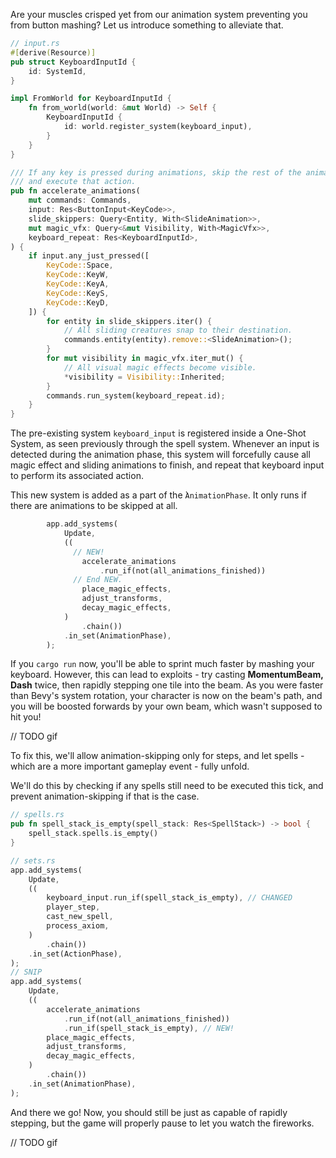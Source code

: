 Are your muscles crisped yet from our animation system preventing you from button mashing? Let us introduce something to alleviate that.

```rust
// input.rs
#[derive(Resource)]
pub struct KeyboardInputId {
    id: SystemId,
}

impl FromWorld for KeyboardInputId {
    fn from_world(world: &mut World) -> Self {
        KeyboardInputId {
            id: world.register_system(keyboard_input),
        }
    }
}

/// If any key is pressed during animations, skip the rest of the animations
/// and execute that action.
pub fn accelerate_animations(
    mut commands: Commands,
    input: Res<ButtonInput<KeyCode>>,
    slide_skippers: Query<Entity, With<SlideAnimation>>,
    mut magic_vfx: Query<&mut Visibility, With<MagicVfx>>,
    keyboard_repeat: Res<KeyboardInputId>,
) {
    if input.any_just_pressed([
        KeyCode::Space,
        KeyCode::KeyW,
        KeyCode::KeyA,
        KeyCode::KeyS,
        KeyCode::KeyD,
    ]) {
        for entity in slide_skippers.iter() {
            // All sliding creatures snap to their destination.
            commands.entity(entity).remove::<SlideAnimation>();
        }
        for mut visibility in magic_vfx.iter_mut() {
            // All visual magic effects become visible.
            *visibility = Visibility::Inherited;
        }
        commands.run_system(keyboard_repeat.id);
    }
}
```

The pre-existing system `keyboard_input` is registered inside a One-Shot System, as seen previously through the spell system. Whenever an input is detected during the animation phase, this system will forcefully cause all magic effect and sliding animations to finish, and repeat that keyboard input to perform its associated action.

This new system is added as a part of the ̀`AnimationPhase`. It only runs if there are animations to be skipped at all.

```rust
        app.add_systems(
            Update,
            ((
              // NEW!
                accelerate_animations
                    .run_if(not(all_animations_finished))
              // End NEW.
                place_magic_effects,
                adjust_transforms,
                decay_magic_effects,
            )
                .chain())
            .in_set(AnimationPhase),
        );
```

If you `cargo run` now, you'll be able to sprint much faster by mashing your keyboard. However, this can lead to exploits - try casting **MomentumBeam, Dash** twice, then rapidly stepping one tile into the beam. As you were faster than Bevy's system rotation, your character is now on the beam's path, and you will be boosted forwards by your own beam, which wasn't supposed to hit you!

// TODO gif

To fix this, we'll allow animation-skipping only for steps, and let spells - which are a more important gameplay event - fully unfold.

We'll do this by checking if any spells still need to be executed this tick, and prevent animation-skipping if that is the case.

```rust
// spells.rs
pub fn spell_stack_is_empty(spell_stack: Res<SpellStack>) -> bool {
    spell_stack.spells.is_empty()
}
```

```rust
// sets.rs
app.add_systems(
    Update,
    ((
        keyboard_input.run_if(spell_stack_is_empty), // CHANGED
        player_step,
        cast_new_spell,
        process_axiom,
    )
        .chain())
    .in_set(ActionPhase),
);
// SNIP
app.add_systems(
    Update,
    ((
        accelerate_animations
            .run_if(not(all_animations_finished))
            .run_if(spell_stack_is_empty), // NEW!
        place_magic_effects,
        adjust_transforms,
        decay_magic_effects,
    )
        .chain())
    .in_set(AnimationPhase),
);
```

And there we go! Now, you should still be just as capable of rapidly stepping, but the game will properly pause to let you watch the fireworks.

// TODO gif
